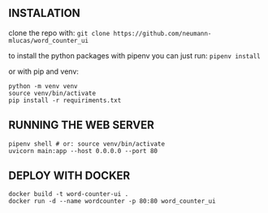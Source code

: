 ## INSTALATION

clone the repo with: `git clone https://github.com/neumann-mlucas/word_counter_ui`

to install the python packages with pipenv you can just run: `pipenv install`

or with pip and venv:

```
python -m venv venv
source venv/bin/activate
pip install -r requiriments.txt
```

## RUNNING THE WEB SERVER

```
pipenv shell # or: source venv/bin/activate
uvicorn main:app --host 0.0.0.0 --port 80
```

## DEPLOY WITH DOCKER

```
docker build -t word-counter-ui .
docker run -d --name wordcounter -p 80:80 word_counter_ui
```
